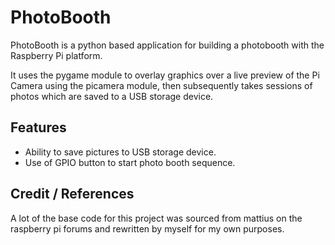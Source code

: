 # PhotoBooth
PhotoBooth is a python based application for building a photobooth with the Raspberry Pi platform.

It uses the pygame module to overlay graphics over a live preview of the Pi Camera using the picamera module, then subsequently takes sessions of photos which are saved to a USB storage device.

## Features
* Ability to save pictures to USB storage device.
* Use of GPIO button to start photo booth sequence.

## Credit / References
A lot of the base code for this project was sourced from mattius on the raspberry pi forums and rewritten by myself for my own purposes.
